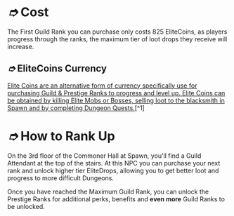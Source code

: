 # _➮_ Cost

The First Guild Rank you can purchase only costs 825 EliteCoins, as players progress through the ranks, the maximum tier of loot drops they receive will increase.

## _➮_ EliteCoins Currency

[Elite Coins are an alternative form of currency specifically use for purchasing Guild & Prestige Ranks to progress and level up. Elite Coins can be obtained by killing Elite Mobs or Bosses, selling loot to the blacksmith in Spawn and by completing Dungeon Quests.](#user-content-fn-1)[^1]

# _➮_ How to Rank Up

On the 3rd floor of the Commoner Hall at Spawn, you'll find a Guild Attendant at the top of the stairs. At this NPC you can purchase your next rank and unlock higher tier EliteDrops, allowing you to get better loot and progress to more difficult Dungeons.

Once you have reached the Maximum Guild Rank, you can unlock the Prestige Ranks for additional perks, benefits and **even more** Guild Ranks to be unlocked.
